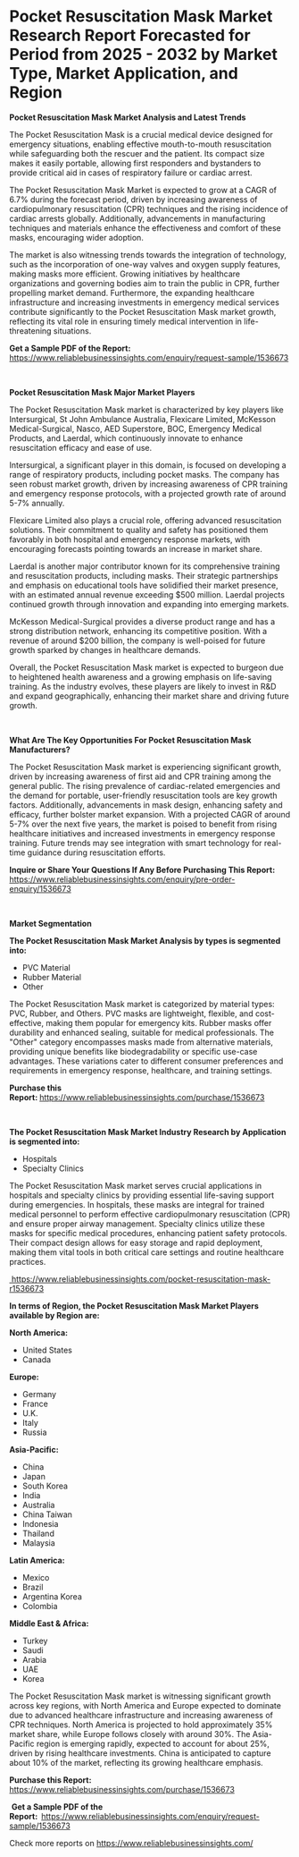 <p><h1>Pocket Resuscitation Mask Market Research Report Forecasted for Period from 2025 -  2032 by Market Type, Market Application, and Region</h1></p><p><strong>Pocket Resuscitation Mask Market Analysis and Latest Trends</strong></p>
<p><p>The Pocket Resuscitation Mask is a crucial medical device designed for emergency situations, enabling effective mouth-to-mouth resuscitation while safeguarding both the rescuer and the patient. Its compact size makes it easily portable, allowing first responders and bystanders to provide critical aid in cases of respiratory failure or cardiac arrest. </p><p>The Pocket Resuscitation Mask Market is expected to grow at a CAGR of 6.7% during the forecast period, driven by increasing awareness of cardiopulmonary resuscitation (CPR) techniques and the rising incidence of cardiac arrests globally. Additionally, advancements in manufacturing techniques and materials enhance the effectiveness and comfort of these masks, encouraging wider adoption. </p><p>The market is also witnessing trends towards the integration of technology, such as the incorporation of one-way valves and oxygen supply features, making masks more efficient. Growing initiatives by healthcare organizations and governing bodies aim to train the public in CPR, further propelling market demand. Furthermore, the expanding healthcare infrastructure and increasing investments in emergency medical services contribute significantly to the Pocket Resuscitation Mask market growth, reflecting its vital role in ensuring timely medical intervention in life-threatening situations.</p></p>
<p><strong>Get a Sample PDF of the Report:&nbsp;</strong> <a href="https://www.reliablebusinessinsights.com/enquiry/request-sample/1536673?utm_campaign=2274&utm_medium=2&utm_source=Github&utm_content=ia&utm_term=04032025&utm_id=pocket-resuscitation-mask">https://www.reliablebusinessinsights.com/enquiry/request-sample/1536673</a></p>
<p>&nbsp;</p>
<p><strong>Pocket Resuscitation Mask Major Market Players</strong></p>
<p><p>The Pocket Resuscitation Mask market is characterized by key players like Intersurgical, St John Ambulance Australia, Flexicare Limited, McKesson Medical-Surgical, Nasco, AED Superstore, BOC, Emergency Medical Products, and Laerdal, which continuously innovate to enhance resuscitation efficacy and ease of use.</p><p>Intersurgical, a significant player in this domain, is focused on developing a range of respiratory products, including pocket masks. The company has seen robust market growth, driven by increasing awareness of CPR training and emergency response protocols, with a projected growth rate of around 5-7% annually.</p><p>Flexicare Limited also plays a crucial role, offering advanced resuscitation solutions. Their commitment to quality and safety has positioned them favorably in both hospital and emergency response markets, with encouraging forecasts pointing towards an increase in market share.</p><p>Laerdal is another major contributor known for its comprehensive training and resuscitation products, including masks. Their strategic partnerships and emphasis on educational tools have solidified their market presence, with an estimated annual revenue exceeding $500 million. Laerdal projects continued growth through innovation and expanding into emerging markets.</p><p>McKesson Medical-Surgical provides a diverse product range and has a strong distribution network, enhancing its competitive position. With a revenue of around $200 billion, the company is well-poised for future growth sparked by changes in healthcare demands.</p><p>Overall, the Pocket Resuscitation Mask market is expected to burgeon due to heightened health awareness and a growing emphasis on life-saving training. As the industry evolves, these players are likely to invest in R&D and expand geographically, enhancing their market share and driving future growth.</p></p>
<p>&nbsp;</p>
<p><strong>What Are The Key Opportunities For Pocket Resuscitation Mask Manufacturers?</strong></p>
<p><p>The Pocket Resuscitation Mask market is experiencing significant growth, driven by increasing awareness of first aid and CPR training among the general public. The rising prevalence of cardiac-related emergencies and the demand for portable, user-friendly resuscitation tools are key growth factors. Additionally, advancements in mask design, enhancing safety and efficacy, further bolster market expansion. With a projected CAGR of around 5-7% over the next five years, the market is poised to benefit from rising healthcare initiatives and increased investments in emergency response training. Future trends may see integration with smart technology for real-time guidance during resuscitation efforts.</p></p>
<p><strong>Inquire or Share Your Questions If Any Before Purchasing This Report:</strong> <a href="https://www.reliablebusinessinsights.com/enquiry/pre-order-enquiry/1536673?utm_campaign=2274&utm_medium=2&utm_source=Github&utm_content=ia&utm_term=04032025&utm_id=pocket-resuscitation-mask">https://www.reliablebusinessinsights.com/enquiry/pre-order-enquiry/1536673</a></p>
<p>&nbsp;</p>
<p><strong>Market Segmentation</strong></p>
<p><strong>The Pocket Resuscitation Mask Market Analysis by types is segmented into:</strong></p>
<p><ul><li>PVC Material</li><li>Rubber Material</li><li>Other</li></ul></p>
<p><p>The Pocket Resuscitation Mask market is categorized by material types: PVC, Rubber, and Others. PVC masks are lightweight, flexible, and cost-effective, making them popular for emergency kits. Rubber masks offer durability and enhanced sealing, suitable for medical professionals. The "Other" category encompasses masks made from alternative materials, providing unique benefits like biodegradability or specific use-case advantages. These variations cater to different consumer preferences and requirements in emergency response, healthcare, and training settings.</p></p>
<p><strong>Purchase this Report:&nbsp;</strong><a href="https://www.reliablebusinessinsights.com/purchase/1536673?utm_campaign=2274&utm_medium=2&utm_source=Github&utm_content=ia&utm_term=04032025&utm_id=pocket-resuscitation-mask">https://www.reliablebusinessinsights.com/purchase/1536673</a></p>
<p>&nbsp;</p>
<p><strong>The Pocket Resuscitation Mask Market Industry Research by Application is segmented into:</strong></p>
<p><ul><li>Hospitals</li><li>Specialty Clinics</li></ul></p>
<p><p>The Pocket Resuscitation Mask market serves crucial applications in hospitals and specialty clinics by providing essential life-saving support during emergencies. In hospitals, these masks are integral for trained medical personnel to perform effective cardiopulmonary resuscitation (CPR) and ensure proper airway management. Specialty clinics utilize these masks for specific medical procedures, enhancing patient safety protocols. Their compact design allows for easy storage and rapid deployment, making them vital tools in both critical care settings and routine healthcare practices.</p></p>
<p><a href="https://www.reliablebusinessinsights.com/pocket-resuscitation-mask-r1536673?utm_campaign=2274&utm_medium=2&utm_source=Github&utm_content=ia&utm_term=04032025&utm_id=pocket-resuscitation-mask">&nbsp;https://www.reliablebusinessinsights.com/pocket-resuscitation-mask-r1536673</a></p>
<p><strong>In terms of Region, the Pocket Resuscitation Mask Market Players available by Region are:</strong></p>
<p>
    <p> <strong> North America: </strong>
        <ul>
            <li>United States</li>
            <li>Canada</li>
        </ul>
        </p> 
    <p> <strong> Europe: </strong>
        <ul>
            <li>Germany</li>
            <li>France</li>
            <li>U.K.</li>
            <li>Italy</li>
            <li>Russia</li>
        </ul>
        </p> 
    <p> <strong> Asia-Pacific: </strong>
        <ul>
            <li>China</li>
            <li>Japan</li>
            <li>South Korea</li>
            <li>India</li>
            <li>Australia</li>
            <li>China Taiwan</li>
            <li>Indonesia</li>
            <li>Thailand</li>
            <li>Malaysia</li>
        </ul>
        </p> 
    <p> <strong> Latin America: </strong>
        <ul>
            <li>Mexico</li>
            <li>Brazil</li>
            <li>Argentina Korea</li>
            <li>Colombia</li>
        </ul>
        </p> 
    <p> <strong> Middle East & Africa: </strong>
        <ul>
            <li>Turkey</li>
            <li>Saudi</li>
            <li>Arabia</li>
            <li>UAE</li>
            <li>Korea</li>
        </ul>
    </p>
    </p>
<p><p>The Pocket Resuscitation Mask market is witnessing significant growth across key regions, with North America and Europe expected to dominate due to advanced healthcare infrastructure and increasing awareness of CPR techniques. North America is projected to hold approximately 35% market share, while Europe follows closely with around 30%. The Asia-Pacific region is emerging rapidly, expected to account for about 25%, driven by rising healthcare investments. China is anticipated to capture about 10% of the market, reflecting its growing healthcare emphasis.</p></p>
<p><strong>Purchase this Report: </strong><a href="https://www.reliablebusinessinsights.com/purchase/1536673?utm_campaign=2274&utm_medium=2&utm_source=Github&utm_content=ia&utm_term=04032025&utm_id=pocket-resuscitation-mask">https://www.reliablebusinessinsights.com/purchase/1536673</a></p>
<p>&nbsp;<strong>Get a Sample PDF of the Report:&nbsp;&nbsp;</strong><a href="https://www.reliablebusinessinsights.com/enquiry/request-sample/1536673?utm_campaign=2274&utm_medium=2&utm_source=Github&utm_content=ia&utm_term=04032025&utm_id=pocket-resuscitation-mask">https://www.reliablebusinessinsights.com/enquiry/request-sample/1536673</a></p>
<p><strong></strong></p>
<p>Check more reports on <a href="https://www.reliablebusinessinsights.com/?utm_campaign=2274&utm_medium=2&utm_source=Github&utm_content=ia&utm_term=04032025&utm_id=pocket-resuscitation-mask">https://www.reliablebusinessinsights.com/</a></p>